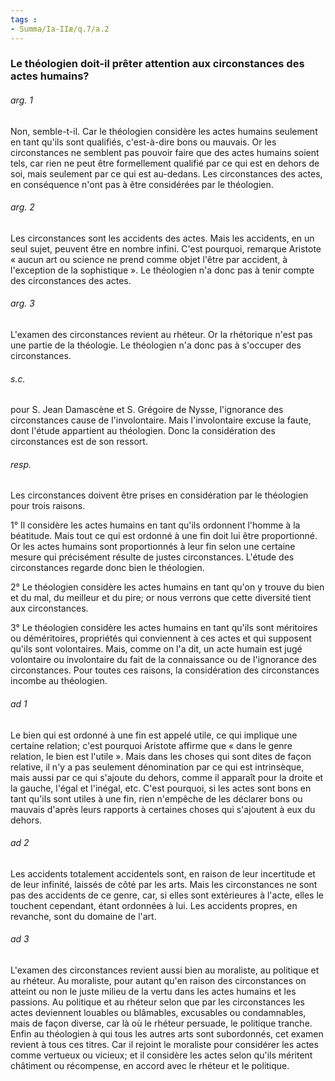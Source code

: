 ```yaml
---
tags : 
- Summa/Ia-IIæ/q.7/a.2
---
```


### Le théologien doit-il prêter attention aux circonstances des actes humains?

###### arg. 1
Non, semble-t-il. Car le théologien considère les actes humains seulement en tant qu'ils sont qualifiés, c'est-à-dire bons ou mauvais. Or les circonstances ne semblent pas pouvoir faire que des actes humains soient tels, car rien ne peut être formellement qualifié par ce qui est en dehors de soi, mais seulement par ce qui est au-dedans. Les circonstances des actes, en conséquence n'ont pas à être considérées par le théologien. 

###### arg. 2
Les circonstances sont les accidents des actes. Mais les accidents, en un seul sujet, peuvent être en nombre infini. C'est pourquoi, remarque Aristote « aucun art ou science ne prend comme objet l'être par accident, à l'exception de la sophistique ». Le théologien n'a donc pas à tenir compte des circonstances des actes. 

###### arg. 3
L'examen des circonstances revient au rhéteur. Or la rhétorique n'est pas une partie de la théologie. Le théologien n'a donc pas à s'occuper des circonstances. 

###### s.c.
pour S. Jean Damascène et S. Grégoire de Nysse, l'ignorance des circonstances cause de l'involontaire. Mais l'involontaire excuse la faute, dont l'étude appartient au théologien. Donc la considération des circonstances est de son ressort. 

###### resp.
Les circonstances doivent être prises en considération par le théologien pour trois raisons. 

1° Il considère les actes humains en tant qu'ils ordonnent l'homme à la béatitude. Mais tout ce qui est ordonné à une fin doit lui être proportionné. Or les actes humains sont proportionnés à leur fin selon une certaine mesure qui précisément résulte de justes circonstances. L'étude des circonstances regarde donc bien le théologien. 

2° Le théologien considère les actes humains en tant qu'on y trouve du bien et du mal, du meilleur et du pire; or nous verrons que cette diversité tient aux circonstances. 

3° Le théologien considère les actes humains en tant qu'ils sont méritoires ou déméritoires, propriétés qui conviennent à ces actes et qui supposent qu'ils sont volontaires. Mais, comme on l'a dit, un acte humain est jugé volontaire ou involontaire du fait de la connaissance ou de l'ignorance des circonstances. Pour toutes ces raisons, la considération des circonstances incombe au théologien. 

###### ad 1
Le bien qui est ordonné à une fin est appelé utile, ce qui implique une certaine relation; c'est pourquoi Aristote affirme que « dans le genre relation, le bien est l'utile ». Mais dans les choses qui sont dites de façon relative, il n'y a pas seulement dénomination par ce qui est intrinsèque, mais aussi par ce qui s'ajoute du dehors, comme il apparaît pour la droite et la gauche, l'égal et l'inégal, etc. C'est pourquoi, si les actes sont bons en tant qu'ils sont utiles à une fin, rien n'empêche de les déclarer bons ou mauvais d'après leurs rapports à certaines choses qui s'ajoutent à eux du dehors. 

###### ad 2
Les accidents totalement accidentels sont, en raison de leur incertitude et de leur infinité, laissés de côté par les arts. Mais les circonstances ne sont pas des accidents de ce genre, car, si elles sont extérieures à l'acte, elles le touchent cependant, étant ordonnées à lui. Les accidents propres, en revanche, sont du domaine de l'art. 

###### ad 3
L'examen des circonstances revient aussi bien au moraliste, au politique et au rhéteur. Au moraliste, pour autant qu'en raison des circonstances on atteint ou non le juste milieu de la vertu dans les actes humains et les passions. Au politique et au rhéteur selon que par les circonstances les actes deviennent louables ou blâmables, excusables ou condamnables, mais de façon diverse, car là où le rhéteur persuade, le politique tranche. Enfin au théologien à qui tous les autres arts sont subordonnés, cet examen revient à tous ces titres. Car il rejoint le moraliste pour considérer les actes comme vertueux ou vicieux; et il considère les actes selon qu'ils méritent châtiment ou récompense, en accord avec le rhéteur et le politique. 

